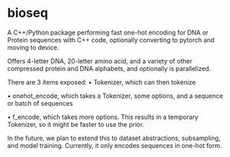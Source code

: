 # bioseq

A C++/Python package performing fast one-hot encoding for DNA or Protein sequences with C++ code, optionally converting to pytorch and moving to device.

Offers 4-letter DNA, 20-letter amino acid, and a variety of other compressed protein and DNA alphabets, and optionally is parallelized.

There are 3 items exposed:
• Tokenizer, which can then tokenize

• onehot_encode, which takes a Tokenizer, some options, and a sequence or batch of sequences

• f_encode, which takes more options. This results in a temporary Tokenizer, so it might be faster to use the prior.


In the future, we plan to extend this to dataset abstractions, subsampling, and model training. Currently, it only encodes sequences in one-hot form.
